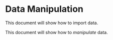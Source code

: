 Data Manipulation
================

This document will show how to import data.

This document will show how to *manipulate* data.
